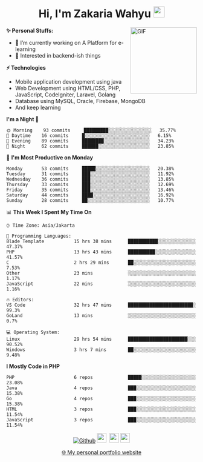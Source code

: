 <h1 align="center">Hi, I'm Zakaria Wahyu <img src="https://github.com/TheDudeThatCode/TheDudeThatCode/blob/master/Assets/Hi.gif" width="29px"></h1>

<img align="right" alt="GIF" height="175px" src="https://www.nayakapratama.co.id/wp-content/uploads/2019/07/Website-Maintenance.gif" />

**✨ Personal Stuffs:**
- 🔭 I’m currently working on A Platform for e-learning 
- 🌱 Interested in backend-ish things

**⚡ Technologies**
- Mobile application development using java
- Web Development using HTML/CSS, PHP, JavaScript, CodeIgniter, Laravel, Golang
- Database using MySQL, Oracle, Firebase, MongoDB
- And keep learning

<!--START_SECTION:waka-->
**I'm a Night 🦉** 

```text
🌞 Morning    93 commits     █████████░░░░░░░░░░░░░░░░   35.77% 
🌆 Daytime    16 commits     █░░░░░░░░░░░░░░░░░░░░░░░░   6.15% 
🌃 Evening    89 commits     ████████░░░░░░░░░░░░░░░░░   34.23% 
🌙 Night      62 commits     ██████░░░░░░░░░░░░░░░░░░░   23.85%

```
📅 **I'm Most Productive on Monday** 

```text
Monday       53 commits     █████░░░░░░░░░░░░░░░░░░░░   20.38% 
Tuesday      31 commits     ███░░░░░░░░░░░░░░░░░░░░░░   11.92% 
Wednesday    36 commits     ███░░░░░░░░░░░░░░░░░░░░░░   13.85% 
Thursday     33 commits     ███░░░░░░░░░░░░░░░░░░░░░░   12.69% 
Friday       35 commits     ███░░░░░░░░░░░░░░░░░░░░░░   13.46% 
Saturday     44 commits     ████░░░░░░░░░░░░░░░░░░░░░   16.92% 
Sunday       28 commits     ██░░░░░░░░░░░░░░░░░░░░░░░   10.77%

```


📊 **This Week I Spent My Time On** 

```text
⌚︎ Time Zone: Asia/Jakarta

💬 Programming Languages: 
Blade Template           15 hrs 38 mins      ███████████░░░░░░░░░░░░░░   47.37% 
PHP                      13 hrs 43 mins      ██████████░░░░░░░░░░░░░░░   41.57% 
C                        2 hrs 29 mins       ██░░░░░░░░░░░░░░░░░░░░░░░   7.53% 
Other                    23 mins             ░░░░░░░░░░░░░░░░░░░░░░░░░   1.17% 
JavaScript               22 mins             ░░░░░░░░░░░░░░░░░░░░░░░░░   1.16%

🔥 Editors: 
VS Code                  32 hrs 47 mins      ████████████████████████░   99.3% 
GoLand                   13 mins             ░░░░░░░░░░░░░░░░░░░░░░░░░   0.7%

💻 Operating System: 
Linux                    29 hrs 54 mins      ██████████████████████░░░   90.52% 
Windows                  3 hrs 7 mins        ██░░░░░░░░░░░░░░░░░░░░░░░   9.48%

```

**I Mostly Code in PHP** 

```text
PHP                      6 repos             █████░░░░░░░░░░░░░░░░░░░░   23.08% 
Java                     4 repos             ███░░░░░░░░░░░░░░░░░░░░░░   15.38% 
Go                       4 repos             ███░░░░░░░░░░░░░░░░░░░░░░   15.38% 
HTML                     3 repos             ███░░░░░░░░░░░░░░░░░░░░░░   11.54% 
JavaScript               3 repos             ███░░░░░░░░░░░░░░░░░░░░░░   11.54%

```



<!--END_SECTION:waka-->

<p align="center">
<a href="https://github.com/zakariawahyu" target="_blank"><img alt="Github" src="https://img.shields.io/badge/GitHub-%2312100E.svg?&style=for-the-badge&logo=Github&logoColor=white" /></a>
<a href="https://www.twitter.com/_zakariawahyu"><img src="https://img.shields.io/badge/twitter-%231DA1F2.svg?&style=for-the-badge&logo=twitter&logoColor=white" height=25></a> 
<a href="https://www.linkedin.com/in/zakariawahyu"><img src="https://img.shields.io/badge/linkedin-%230077B5.svg?&style=for-the-badge&logo=linkedin&logoColor=white" height=25></a> 
<a href="https://www.instagram.com/_zakariawahyu"><img src="https://img.shields.io/badge/instagram-%23E4405F.svg?&style=for-the-badge&logo=instagram&logoColor=white" height=25></a></p>
<p align="center"><a href="https://www.zakariawahyu.site">🌐 My personal portfolio website</a></p>

